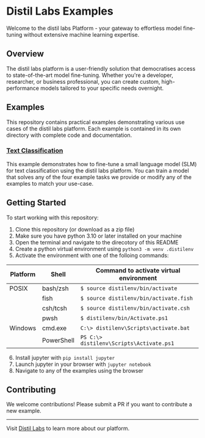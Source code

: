 # Distil Labs Examples

Welcome to the distil labs Platform - your gateway to effortless model fine-tuning without extensive machine learning expertise.

## Overview

The distil labs platform is a user-friendly solution that democratises access to state-of-the-art model fine-tuning. Whether you're a developer, researcher, or business professional, you can create custom, high-performance models tailored to your specific needs overnight.


## Examples

This repository contains practical examples demonstrating various use cases of the distil labs platform. Each example is contained in its own directory with complete code and documentation.

### **[Text Classification](classification-tutorial)**
This example demonstrates how to fine-tune a small language model (SLM) for text classification using the distil labs platform. You can train a model that solves any of the four example tasks we provide or modify any of the examples to match your use-case. 



## Getting Started


To start working with this repository:
1. Clone this repository (or download as a zip file)
2. Make sure you have python 3.10 or later installed on your machine
3. Open the terminal and navigate to the direcotory of this README
4. Create a python virtual environment using `python3 -m venv .distilenv`
5. Activate the environment with one of the folloing commands:

| Platform | Shell | Command to activate virtual environment |
| --- | --- |----------------------------------------|
| POSIX | bash/zsh | `$ source distilenv/bin/activate`      |
|  | fish | `$ source distilenv/bin/activate.fish` |
|  | csh/tcsh | `$ source distilenv/bin/activate.csh`  |
|  | pwsh | `$ distilenv/bin/Activate.ps1`         |
| Windows | cmd.exe | `C:\> distilenv\Scripts\activate.bat`  |
|  | PowerShell | `PS C:\> distilenv\Scripts\Activate.ps1` |

6. Install jupyter with `pip install jupyter`
7. Launch jupyter in your browser with `jupyter notebook`
8. Navigate to any of the examples using the browser

## Contributing

We welcome contributions! Please submit a PR if you want to contribute a new example.

---

Visit [Distil Labs](https://distillabs.ai) to learn more about our platform.
